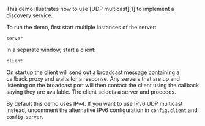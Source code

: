 This demo illustrates how to use [UDP multicast][1] to implement a
discovery service.

To run the demo, first start multiple instances of the server:

```
server
```

In a separate window, start a client:

```
client
```

On startup the client will send out a broadcast message containing a
callback proxy and waits for a response. Any servers that are up and
listening on the broadcast port will then contact the client using the
callback saying they are available. The client selects a server and
proceeds.

By default this demo uses IPv4. If you want to use IPv6 UDP multicast
instead, uncomment the alternative IPv6 configuration in `config.client`
and `config.server`.

[2]: https://doc.zeroc.com/ice/4.0/client-side-features/datagram-invocations
